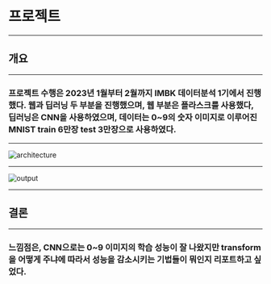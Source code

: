 # 프로젝트

 ---

## 개요

***

### 프로젝트 수행은 2023년 1월부터 2월까지 IMBK 데이터분석 1기에서 진행했다. 웹과 딥러닝 두 부분을 진행했으며, 웹 부분은 플라스크를 사용했다, 딥러닝은 CNN을 사용하였으며, 데이터는 0~9의 숫자 이미지로 이루어진 MNIST train 6만장 test 3만장으로 사용하였다.

***
![architecture](https://github.com/user-attachments/assets/40cb8c27-c2a9-47a7-8f6a-bc87a6abef81)

---

![output](https://github.com/user-attachments/assets/18dd8a62-69a5-4ad2-9f07-ec5ebe06ebeb)

---

## 결론

---

### 느낌점은, CNN으로는 0~9 이미지의 학습 성능이 잘 나왔지만 transform을 어떻게 주냐에 따라서 성능을 감소시키는 기법들이 뭐인지 리포트하고 싶었다.

 

